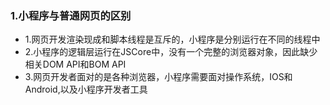 ### 1.小程序与普通网页的区别
- 1.网页开发渲染现成和脚本线程是互斥的，小程序是分别运行在不同的线程中
- 2.小程序的逻辑层运行在JSCore中，没有一个完整的浏览器对象，因此缺少相关DOM API和BOM API
- 3.网页开发者面对的是各种浏览器，小程序需要面对操作系统，IOS和Android,以及小程序开发者工具